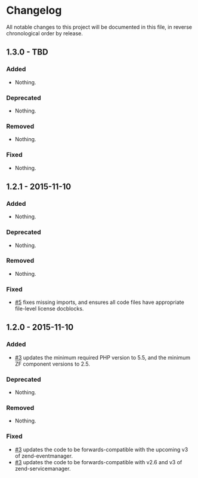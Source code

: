 # Changelog

All notable changes to this project will be documented in this file, in reverse chronological order by release.

## 1.3.0 - TBD

### Added

- Nothing.

### Deprecated

- Nothing.

### Removed

- Nothing.

### Fixed

- Nothing.

## 1.2.1 - 2015-11-10

### Added

- Nothing.

### Deprecated

- Nothing.

### Removed

- Nothing.

### Fixed

- [#5](https://github.com/zfcampus/zf-http-cache/pull/5) fixes missing imports,
  and ensures all code files have appropriate file-level license docblocks.

## 1.2.0 - 2015-11-10

### Added

- [#3](https://github.com/zfcampus/zf-http-cache/pull/3) updates the minimum
  required PHP version to 5.5, and the minimum ZF component versions to 2.5.

### Deprecated

- Nothing.

### Removed

- Nothing.

### Fixed

- [#3](https://github.com/zfcampus/zf-http-cache/pull/3) updates the code to
  be forwards-compatible with the upcoming v3 of zend-eventmanager.
- [#3](https://github.com/zfcampus/zf-http-cache/pull/3) updates the code to
  be forwards-compatible with v2.6 and v3 of zend-servicemanager.
